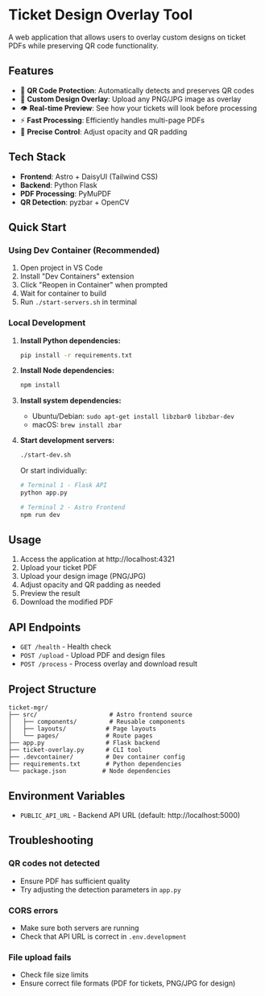 # Ticket Design Overlay Tool

A web application that allows users to overlay custom designs on ticket PDFs while preserving QR code functionality.

## Features

- 🎫 **QR Code Protection**: Automatically detects and preserves QR codes
- 🎨 **Custom Design Overlay**: Upload any PNG/JPG image as overlay
- 👁️ **Real-time Preview**: See how your tickets will look before processing
- ⚡ **Fast Processing**: Efficiently handles multi-page PDFs
- 🎯 **Precise Control**: Adjust opacity and QR padding

## Tech Stack

- **Frontend**: Astro + DaisyUI (Tailwind CSS)
- **Backend**: Python Flask
- **PDF Processing**: PyMuPDF
- **QR Detection**: pyzbar + OpenCV

## Quick Start

### Using Dev Container (Recommended)

1. Open project in VS Code
2. Install "Dev Containers" extension
3. Click "Reopen in Container" when prompted
4. Wait for container to build
5. Run `./start-servers.sh` in terminal

### Local Development

1. **Install Python dependencies:**
   ```bash
   pip install -r requirements.txt
   ```

2. **Install Node dependencies:**
   ```bash
   npm install
   ```

3. **Install system dependencies:**
   - Ubuntu/Debian: `sudo apt-get install libzbar0 libzbar-dev`
   - macOS: `brew install zbar`

4. **Start development servers:**
   ```bash
   ./start-dev.sh
   ```

   Or start individually:
   ```bash
   # Terminal 1 - Flask API
   python app.py
   
   # Terminal 2 - Astro Frontend
   npm run dev
   ```

## Usage

1. Access the application at http://localhost:4321
2. Upload your ticket PDF
3. Upload your design image (PNG/JPG)
4. Adjust opacity and QR padding as needed
5. Preview the result
6. Download the modified PDF

## API Endpoints

- `GET /health` - Health check
- `POST /upload` - Upload PDF and design files
- `POST /process` - Process overlay and download result

## Project Structure

```
ticket-mgr/
├── src/                    # Astro frontend source
│   ├── components/         # Reusable components
│   ├── layouts/           # Page layouts
│   └── pages/             # Route pages
├── app.py                 # Flask backend
├── ticket-overlay.py      # CLI tool
├── .devcontainer/         # Dev container config
├── requirements.txt       # Python dependencies
└── package.json          # Node dependencies
```

## Environment Variables

- `PUBLIC_API_URL` - Backend API URL (default: http://localhost:5000)

## Troubleshooting

### QR codes not detected
- Ensure PDF has sufficient quality
- Try adjusting the detection parameters in `app.py`

### CORS errors
- Make sure both servers are running
- Check that API URL is correct in `.env.development`

### File upload fails
- Check file size limits
- Ensure correct file formats (PDF for tickets, PNG/JPG for design)